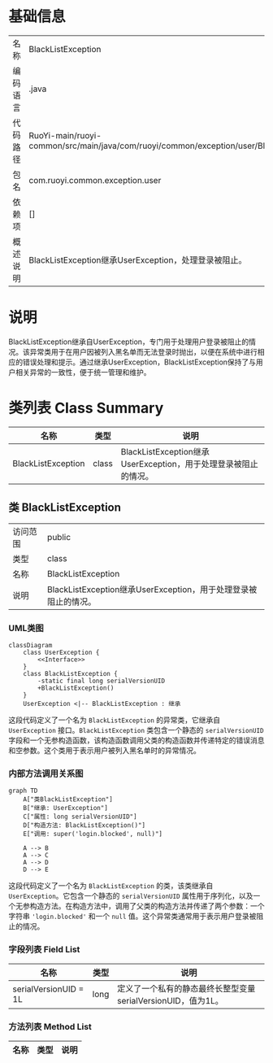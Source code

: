 # 基础信息

|      |      |
|------|------|
| 名称 | BlackListException |
| 编码语言 | .java |
| 代码路径 | RuoYi-main/ruoyi-common/src/main/java/com/ruoyi/common/exception/user/BlackListException.java |
| 包名 | com.ruoyi.common.exception.user |
| 依赖项 | [] |
| 概述说明 | BlackListException继承UserException，处理登录被阻止。 |

# 说明

BlackListException继承自UserException，专门用于处理用户登录被阻止的情况。该异常类用于在用户因被列入黑名单而无法登录时抛出，以便在系统中进行相应的错误处理和提示。通过继承UserException，BlackListException保持了与用户相关异常的一致性，便于统一管理和维护。

# 类列表 Class Summary

| 名称   | 类型  | 说明 |
|-------|------|-------------|
| BlackListException | class | BlackListException继承UserException，用于处理登录被阻止的情况。 |



## 类 BlackListException

|      |      |
|------|------|
| 访问范围 | public |
| 类型 | class |
| 名称 | BlackListException |
| 说明 | BlackListException继承UserException，用于处理登录被阻止的情况。 |


### UML类图

```mermaid
classDiagram
    class UserException {
        <<Interface>>
    }
    class BlackListException {
        -static final long serialVersionUID
        +BlackListException()
    }
    UserException <|-- BlackListException : 继承
```

这段代码定义了一个名为 `BlackListException` 的异常类，它继承自 `UserException` 接口。`BlackListException` 类包含一个静态的 `serialVersionUID` 字段和一个无参构造函数，该构造函数调用父类的构造函数并传递特定的错误消息和空参数。这个类用于表示用户被列入黑名单时的异常情况。


### 内部方法调用关系图

```mermaid
graph TD
    A["类BlackListException"]
    B["继承: UserException"]
    C["属性: long serialVersionUID"]
    D["构造方法: BlackListException()"]
    E["调用: super('login.blocked', null)"]

    A --> B
    A --> C
    A --> D
    D --> E
```

这段代码定义了一个名为 `BlackListException` 的类，该类继承自 `UserException`。它包含一个静态的 `serialVersionUID` 属性用于序列化，以及一个无参构造方法。在构造方法中，调用了父类的构造方法并传递了两个参数：一个字符串 `'login.blocked'` 和一个 `null` 值。这个异常类通常用于表示用户登录被阻止的情况。

### 字段列表 Field List

| 名称  | 类型  | 说明 |
|-------|-------|------|
| serialVersionUID = 1L | long | 定义了一个私有的静态最终长整型变量serialVersionUID，值为1L。 |

### 方法列表 Method List

| 名称  | 类型  | 说明 |
|-------|-------|------|




